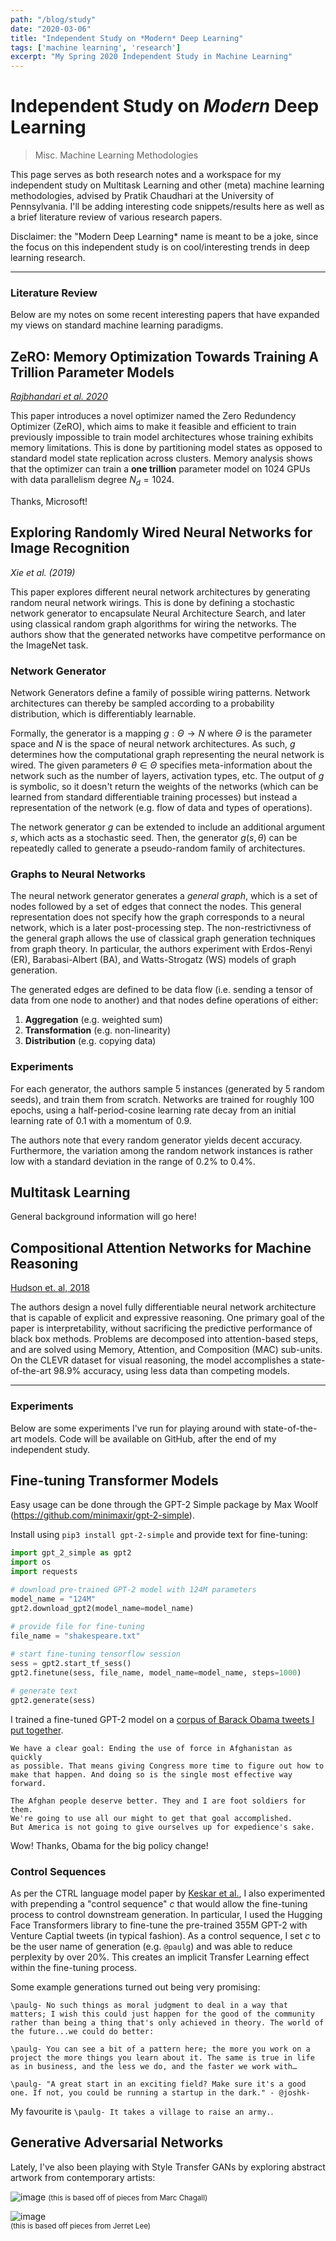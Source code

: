 ```yaml
---
path: "/blog/study"
date: "2020-03-06"
title: "Independent Study on *Modern* Deep Learning"
tags: ['machine learning', 'research']
excerpt: "My Spring 2020 Independent Study in Machine Learning"
---
```


# Independent Study on *Modern* Deep Learning
> Misc. Machine Learning Methodologies

This page serves as both research notes and a workspace for my independent study on Multitask Learning and other (meta) machine learning methodologies, advised by Pratik Chaudhari at the University of Pennsylvania. I'll be adding interesting code snippets/results here as well as a brief literature review of various research papers. 

Disclaimer: the "Modern Deep Learning* name is meant to be a joke, since the focus on this independent study is on cool/interesting trends in deep learning research.

--- 
### Literature Review
Below are my notes on some recent interesting papers that have expanded my views on standard machine learning paradigms.

## ZeRO: Memory Optimization Towards Training A Trillion Parameter Models
[*Rajbhandari et al. 2020*](https://arxiv.org/pdf/1910.02054.pdf)

This paper introduces a novel optimizer named the Zero Redundency Optimizer (ZeRO), which aims to make it feasible and efficient to train previously impossible to train model architectures whose training exhibits memory limitations. This is done by partitioning model states as opposed to standard model state replication across clusters. Memory analysis shows that the optimizer can train a **one trillion** parameter model on 1024 GPUs with data parallelism degree $N_d = 1024$.

Thanks, Microsoft!

## Exploring Randomly Wired Neural Networks for Image Recognition
*Xie et al. (2019)*

This paper explores different neural network architectures by generating random neural network wirings. This is done by defining a stochastic network generator to encapsulate Neural Architecture Search, and later using classical random graph algorithms for wiring the networks. The authors show that the generated networks have competitve performance on the ImageNet task.

### Network Generator
Network Generators define a family of possible wiring patterns. Network architectures can thereby be sampled according to a probability distribution, which is differentiably learnable.

Formally, the generator is a mapping $g: \Theta \rightarrow N$ where $\Theta$ is the parameter space and $N$ is the space of neural network architectures. As such, $g$ determines how the computational graph representing the neural network is wired. The given parameters $\theta \in \Theta$ specifies meta-information about the network such as the number of layers, activation types, etc. The output of $g$ is symbolic, so it doesn't return the weights of the networks (which can be learned from standard differentiable training processes) but instead a representation of the network (e.g. flow of data and types of operations).

The network generator $g$ can be extended to include an additional argument $s$, which acts as a stochastic seed. Then, the generator $g(s, \theta)$ can be repeatedly called to generate a pseudo-random family of architectures.

### Graphs to Neural Networks
The neural network generator generates a *general graph*, which is a set of nodes followed by a set of edges that connect the nodes. This general representation does not specify how the graph corresponds to a neural network, which is a later post-processing step. The non-restrictivness of the general graph allows the use of classical graph generation techniques from graph theory. In particular, the authors experiment with Erdos-Renyi (ER), Barabasi-Albert (BA), and Watts-Strogatz (WS) models of graph generation.

The generated edges are defined to be data flow (i.e. sending a tensor of data from one node to another) and that nodes define operations of either:
1. **Aggregation** (e.g. weighted sum)
2. **Transformation** (e.g. non-linearity)
3. **Distribution** (e.g. copying data)

### Experiments
For each generator, the authors sample 5 instances (generated by 5 random seeds), and train them from scratch. Networks are trained for roughly 100 epochs, using a half-period-cosine learning rate decay from an initial learning rate of 0.1 with a momentum of 0.9.

The authors note that every random generator yields decent accuracy. Furthermore, the variation among the random network instances is rather low with a standard deviation in the range of 0.2% to 0.4%.


## Multitask Learning

General background information will go here!

## Compositional Attention Networks for Machine Reasoning
[Hudson et. al, 2018](https://arxiv.org/abs/1803.03067)

The authors design a novel fully differentiable neural network architecture that is capable of explicit and expressive reasoning. One primary goal of the paper is interpretability, without sacrificing the predictive performance of black box methods. Problems are decomposed into attention-based steps, and are solved using Memory, Attention, and Composition (MAC) sub-units. On the CLEVR dataset for visual reasoning, the model accomplishes a state-of-the-art 98.9% accuracy, using less data than competing models.

--- 
### Experiments
Below are some experiments I've run for playing around with state-of-the-art models. Code will be available on GitHub, after the end of my independent study.

## Fine-tuning Transformer Models
Easy usage can be done through the GPT-2 Simple package by Max Woolf (https://github.com/minimaxir/gpt-2-simple).

Install using `pip3 install gpt-2-simple` and provide text for fine-tuning:

```python
import gpt_2_simple as gpt2
import os
import requests

# download pre-trained GPT-2 model with 124M parameters
model_name = "124M"
gpt2.download_gpt2(model_name=model_name) 

# provide file for fine-tuning
file_name = "shakespeare.txt"
    
# start fine-tuning tensorflow session
sess = gpt2.start_tf_sess()
gpt2.finetune(sess, file_name, model_name=model_name, steps=1000)

# generate text
gpt2.generate(sess)
```

I trained a fine-tuned GPT-2 model on a [corpus of Barack Obama tweets I put together](https://raw.githubusercontent.com/kirubarajan/phraseviz/master/corpus.txt).

```
We have a clear goal: Ending the use of force in Afghanistan as quickly 
as possible. That means giving Congress more time to figure out how to 
make that happen. And doing so is the single most effective way forward.

The Afghan people deserve better. They and I are foot soldiers for them. 
We're going to use all our might to get that goal accomplished. 
But America is not going to give ourselves up for expedience's sake.
```

Wow! Thanks, Obama for the big policy change!

### Control Sequences
As per the CTRL language model paper by [Keskar et al.](https://arxiv.org/pdf/1909.05858.pdf), I also experimented with prepending a "control sequence" $c$ that would allow the fine-tuning process to control downstream generation. In particular, I used the Hugging Face Transformers library to fine-tune the pre-trained 355M GPT-2 with Venture Captial tweets (in typical fashion). As a control sequence, I set $c$ to be the user name of generation (e.g. `@paulg`) and was able to reduce perplexity by over 20%. This creates an implicit Transfer Learning effect within the fine-tuning process.

Some example generations turned out being very promising:

```
\paulg- No such things as moral judgment to deal in a way that matters; I wish this could just happen for the good of the community rather than being a thing that's only achieved in theory. The world of the future...we could do better: 

\paulg- You can see a bit of a pattern here; the more you work on a project the more things you learn about it. The same is true in life as in business, and the less we do, and the faster we work with… 

\paulg- "A great start in an exciting field? Make sure it's a good one. If not, you could be running a startup in the dark." - @joshk- 
```

My favourite is `\paulg- It takes a village to raise an army.`.

## Generative Adversarial Networks

Lately, I've also been playing with Style Transfer GANs by exploring abstract artwork from contemporary artists:
 
![image](https://i.imgur.com/gFAOIRM.png) 
<small> (this is based off of pieces from Marc Chagall) </small>

![image](https://i.imgur.com/Rv7KRFC.png) <br />
<small> (this is based off pieces from Jerret Lee) </small>